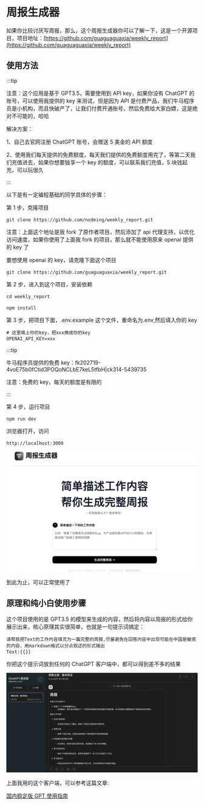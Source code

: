 # 周报生成器

如果你比较讨厌写周报，那么，这个周报生成器你可以了解一下，这是一个开源项目，项目地址：[https://github.com/guaguaguaxia/weekly_report](https://github.com/guaguaguaxia/weekly_report)

## 使用方法

:::tip

注意：这个应用是基于 GPT3.5，需要使用到 API key，如果你没有 ChatGPT 的账号，可以使用我提供的 key 来测试，但是因为 API 是付费产品，我们牛马程序员是小机构，而且快破产了，让我们付费开通账号，然后免费给大家白嫖，这是绝对不可能的，哈哈

解决方案：

1、自己去官网注册 ChatGPT 账号，会赠送 5 美金的 API 额度

2、使用我们每天提供的免费额度，每天我们提供的免费额度用完了，等第二天我们充值进去，如果你想要独享一个 key 的额度，可以联系我们充值，5 块钱起充，可以玩很久

:::

以下是有一定编程基础的同学具体的步骤：

第 1 步，克隆项目

```
git clone https://github.com/nodeing/weekly_report.git
```

注意：上面这个地址是我 fork 了原作者项目，然后添加了 api 代理支持，以优化访问速度，如果你使用了上面我 fork 的项目，那么就不能使用原来 openai 提供的 key 了

要想使用 openai 的 key，请克隆下面这个项目

```
git clone https://github.com/guaguaguaxia/weekly_report.git
```

第 2 步，进入到这个项目，安装依赖

```
cd weekly_report
```

```
npm install
```

第 3 步，把项目下面，.env.example 这个文件，重命名为.env,然后填入你的 key

```
# 这里填上你的key，把xxx换成你的key
OPENAI_API_KEY=xxx
```

:::tip

牛马程序员提供的免费 key：fk202719-4voE75b0fCtid3POQoNCLbE7keL5tfbH|ck314-5439735

注意：免费的 key，每天的额度是有限的

:::

第 4 步，运行项目

```
npm run dev
```

浏览器打开，访问

```
http://localhost:3000
```

![](img/2023-06-12-17-59-57.png)

到此为止，可以正常使用了

## 原理和纯小白使用步骤

这个项目使用的是 GPT3.5 的模型来生成的内容，然后将内容以周报的形式给你展示出来，核心原理其实很简单，也就是一句提示词搞定：

```
请帮我把Text的工作内容填充为一篇完整的周报,尽量避免在回答内容中出现可能在中国是敏感的内容，用markdown格式以分点叙述的形式输出
Text:{{}}
```

你把这个提示词放到任何的 ChatGPT 客户端中，都可以得到差不多的结果

![](img/2023-06-12-18-02-29.png)

上面我用的这个客户端，可以参考这篇文章:

[国内稳定版 GPT 使用指南](/article/ai/chatgpt/1.html)

